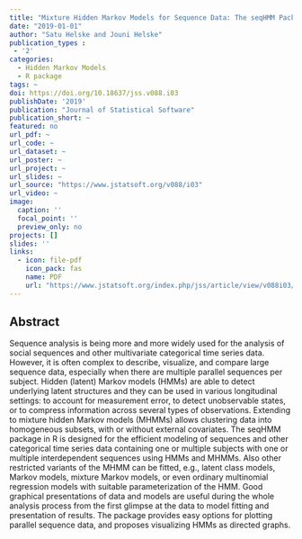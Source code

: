 ```yaml
---
title: "Mixture Hidden Markov Models for Sequence Data: The seqHMM Package in R"
date: "2019-01-01"
author: "Satu Helske and Jouni Helske"
publication_types : 
 - '2'
categories:
  - Hidden Markov Models
  - R package
tags: ~
doi: https://doi.org/10.18637/jss.v088.i03
publishDate: '2019'
publication: "Journal of Statistical Software"
publication_short: ~
featured: no
url_pdf: ~
url_code: ~
url_dataset: ~
url_poster: ~
url_project: ~
url_slides: ~
url_source: "https://www.jstatsoft.org/v088/i03"
url_video: ~
image:
  caption: ''
  focal_point: ''
  preview_only: no
projects: []
slides: ''
links:
  - icon: file-pdf
    icon_pack: fas
    name: PDF
    url: "https://www.jstatsoft.org/index.php/jss/article/view/v088i03/v88i03.pdf"
---
```


## Abstract

Sequence analysis is being more and more widely used for the analysis of social sequences and other multivariate categorical time series data. However, it is often complex to describe, visualize, and compare large sequence data, especially when there are multiple parallel sequences per subject. Hidden (latent) Markov models (HMMs) are able to detect underlying latent structures and they can be used in various longitudinal settings: to account for measurement error, to detect unobservable states, or to compress information across several types of observations. Extending to mixture hidden Markov models (MHMMs) allows clustering data into homogeneous subsets, with or without external covariates. The seqHMM package in R is designed for the efficient modeling of sequences and other categorical time series data containing one or multiple subjects with one or multiple interdependent sequences using HMMs and MHMMs. Also other restricted variants of the MHMM can be fitted, e.g., latent class models, Markov models, mixture Markov models, or even ordinary multinomial regression models with suitable parameterization of the HMM. Good graphical presentations of data and models are useful during the whole analysis process from the first glimpse at the data to model fitting and presentation of results. The package provides easy options for plotting parallel sequence data, and proposes visualizing HMMs as directed graphs.

